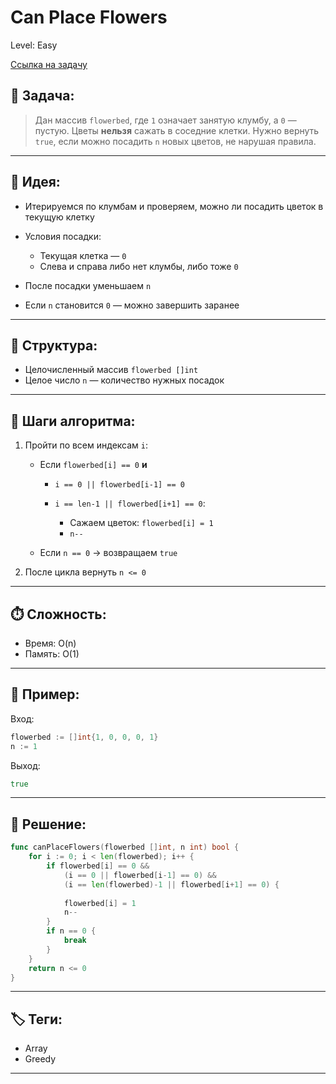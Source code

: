 # Can Place Flowers

Level: Easy

[Ссылка на задачу](https://leetcode.com/problems/can-place-flowers/)

## 🧠 Задача:

> Дан массив `flowerbed`, где `1` означает занятую клумбу, а `0` — пустую.
> Цветы **нельзя** сажать в соседние клетки.
> Нужно вернуть `true`, если можно посадить `n` новых цветов, не нарушая правила.

---

## 📌 Идея:

* Итерируемся по клумбам и проверяем, можно ли посадить цветок в текущую клетку
* Условия посадки:

  * Текущая клетка — `0`
  * Слева и справа либо нет клумбы, либо тоже `0`
* После посадки уменьшаем `n`
* Если `n` становится `0` — можно завершить заранее

---

## 📏 Структура:

* Целочисленный массив `flowerbed []int`
* Целое число `n` — количество нужных посадок

---

## 🔁 Шаги алгоритма:

1. Пройти по всем индексам `i`:

   * Если `flowerbed[i] == 0` **и**

     * `i == 0 || flowerbed[i-1] == 0`
     * `i == len-1 || flowerbed[i+1] == 0`:

       * Сажаем цветок: `flowerbed[i] = 1`
       * `n--`
   * Если `n == 0` → возвращаем `true`
2. После цикла вернуть `n <= 0`

---

## ⏱️ Сложность:

* Время: O(n)
* Память: O(1)

---

## 📄 Пример:

Вход:

```go
flowerbed := []int{1, 0, 0, 0, 1}
n := 1
```

Выход:

```go
true
```

---

## 📝 Решение:

```go
func canPlaceFlowers(flowerbed []int, n int) bool {
	for i := 0; i < len(flowerbed); i++ {
		if flowerbed[i] == 0 &&
			(i == 0 || flowerbed[i-1] == 0) &&
			(i == len(flowerbed)-1 || flowerbed[i+1] == 0) {
			
			flowerbed[i] = 1
			n--
		}
		if n == 0 {
			break
		}
	}
	return n <= 0
}
```

---

## 🏷 Теги:
- Array
- Greedy

---
